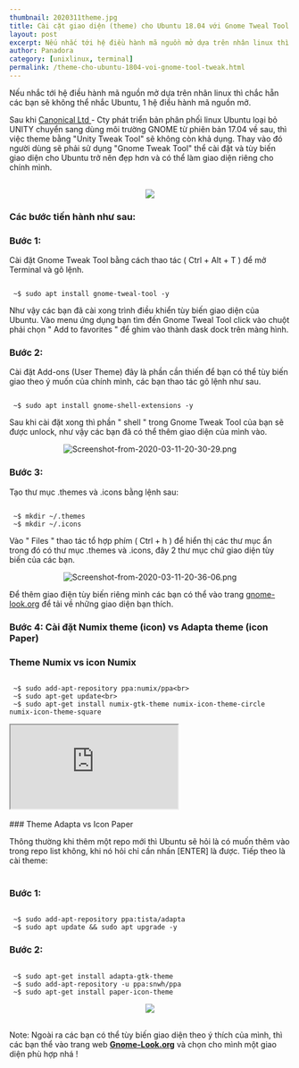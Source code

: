 ```yaml
---
thumbnail: 2020311theme.jpg
title: Cài cặt giao diện (theme) cho Ubuntu 18.04 với Gnome Tweal Tool 
layout: post
excerpt: Nếu nhắc tới hệ điều hành mã nguồn mở dựa trên nhân linux thì chắc hẵn các bạn sẽ không thể nhắc Ubuntu, 1 hệ điều hành mã nguồn mở.
author: Panadora
category: [unixlinux, terminal]
permalink: /theme-cho-ubuntu-1804-voi-gnome-tool-tweak.html
---
```


 Nếu nhắc tới hệ điều hành mã nguồn mở dựa trên nhân linux thì chắc hẵn các bạn sẽ không thể nhắc Ubuntu, 1 hệ điều hành mã nguồn mở.

 Sau khi <a href="https://vi.wikipedia.org/wiki/Ubuntu">Canonical Ltd </a>- Cty phát triển bản phân phối linux Ubuntu loại bỏ UNITY chuyển sang dùng môi trường GNOME từ phiên bản 17.04 về sau, thì việc theme bằng "Unity Tweak Tool" sẽ không còn khả dụng. Thay vào đó người dùng sẽ phải sử dụng "Gnome Tweak Tool" thể cài đặt và tùy biến giao diện cho Ubuntu trở nên đẹp hơn và có thể làm giao diện riêng cho chính mình.
<br>
<br>
<center><img class="img-thumbnail image-post" src="https://gitlab.gnome.org/hachibeeDI/gnome-tweaks/-/avatar"></center>

### Các bước tiến hành như sau: ###

### Bước 1: 
Cài đặt Gnome Tweak Tool bằng cách thao tác ( Ctrl + Alt + T ) để mở Terminal và gõ lệnh.

```terminal

 ~$ sudo apt install gnome-tweal-tool -y

```

Như vậy các bạn đã cài xong trình điều khiển tùy biến giao diện của Ubuntu. Vào menu ứng dụng bạn tìm đến Gnome Tweal Tool click vào chuột phải chọn " Add to favorites " để ghim vào thành dask dock trên màng hình.

### Bước 2: 
Cài đặt Add-ons (User Theme) đây là phần cần thiến để bạn có thể tùy biến giao theo ý muốn của chính mình, các bạn thao tác gõ lệnh như sau.

```terminal

 ~$ sudo apt install gnome-shell-extensions -y

```

Sau khi cài đặt xong thì phần " shell " trong Gnome Tweak Tool của bạn sẽ được unlock, như vậy các bạn đã có thể thêm giao diện của mình vào.

<center><img class="img-thumbnail image-post" src="https://www.upsieutoc.com/images/2020/03/11/Screenshot-from-2020-03-11-20-30-29.png" alt="Screenshot-from-2020-03-11-20-30-29.png" border="0"></center>

### Bước 3: 

Tạo thư mục .themes và .icons bằng lệnh sau:

```terminal

 ~$ mkdir ~/.themes
 ~$ mkdir ~/.icons

```

Vào " Files " thao tác tổ hợp phím ( Ctrl + h ) để hiển thị các thư mục ẩn trong đó có thư mục .themes và .icons, đây 2 thư mục chứ giao diện tùy biến của các bạn.

<center><img class="img-thumbnail image-post" src="https://www.upsieutoc.com/images/2020/03/11/Screenshot-from-2020-03-11-20-36-06.png" alt="Screenshot-from-2020-03-11-20-36-06.png" border="0"></center>

Để thêm giao điện tùy biến riêng mình các bạn có thể vào trang <a href="https://www.gnome-look.org/">gnome-look.org</a> để tải về những giao diện bạn thích.

### Bước 4: Cài đặt Numix theme (icon) vs Adapta theme (icon Paper) 

### Theme Numix vs icon Numix

```terminal

 ~$ sudo add-apt-repository ppa:numix/ppa<br>
 ~$ sudo apt-get update<br>
 ~$ sudo apt-get install numix-gtk-theme numix-icon-theme-circle numix-icon-theme-square

```

<div class="embed-responsive embed-responsive-16by9">
	<iframe class="embed-responsive-item" src="https://www.youtube.com/embed/9TNvaqtVKLk" allowfullscreen></iframe>
</div>
<br>
### Theme Adapta vs Icon Paper

Thông thường khi thêm một repo mới thì Ubuntu sẽ hỏi là có muốn thêm vào trong repo list không, khi nó hỏi chỉ cần nhấn [ENTER] là được. Tiếp theo là cài theme: <br><br>

### Bước 1: 

```terminal

 ~$ sudo add-apt-repository ppa:tista/adapta
 ~$ sudo apt update && sudo apt upgrade -y

```

### Bước 2:

```terminal

 ~$ sudo apt-get install adapta-gtk-theme
 ~$ sudo add-apt-repository -u ppa:snwh/ppa
 ~$ sudo apt-get install paper-icon-theme

```

<center><img class="img-thumbnail image-post" src="https://jaredchu.com/wp-content/uploads/2018/08/gnome-tweak-select-theme-jaredchu-blog.png"></center><br>

Note: Ngoài ra các bạn có thể tùy biến giao diện theo ý thích của mình, thì các bạn thể vào trang web [**Gnome-Look.org**](https://www.gnome-look.org/browse/cat/) và chọn cho mình một giao diện phù hợp nhá !

